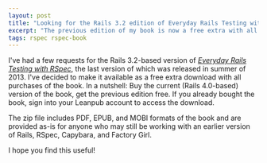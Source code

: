 ```yaml
---
layout: post
title: "Looking for the Rails 3.2 edition of Everyday Rails Testing with RSpec?"
excerpt: "The previous edition of my book is now a free extra with all purchases of the current edition."
tags: rspec rspec-book
---
```


I've had a few requests for the Rails 3.2-based version of *[Everyday Rails Testing with RSpec](https://leanpub.com/everydayrailsrspec)*, the last version of which was released in summer of 2013. I've decided to make it available as a free extra download with all purchases of the book. In a nutshell: Buy the current (Rails 4.0-based) version of the book, get the previous edition free. If you already bought the book, sign into your Leanpub account to access the download.

The zip file includes PDF, EPUB, and MOBI formats of the book and are provided as-is for anyone who may still be working with an earlier version of Rails, RSpec, Capybara, and Factory Girl.

I hope you find this useful!
